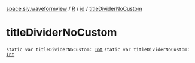 [space.siy.waveformview](../../index.md) / [R](../index.md) / [id](index.md) / [titleDividerNoCustom](./title-divider-no-custom.md)

# titleDividerNoCustom

`static var titleDividerNoCustom: `[`Int`](https://kotlinlang.org/api/latest/jvm/stdlib/kotlin/-int/index.html)
`static var titleDividerNoCustom: `[`Int`](https://kotlinlang.org/api/latest/jvm/stdlib/kotlin/-int/index.html)
